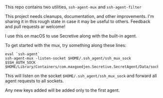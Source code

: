This repo contains two utilities, `ssh-agent-mux` and `ssh-agent-filter`

This project needs cleanups, documentation, and other improvements.
I'm sharing it in this rough state in case it may be useful to
others. Feedback and pull requests ar welcome!

I use this on macOS to use Secretive along with the built-in agent.

To get started with the mux, try something along these lines:

```
eval `ssh-agent`
ssh-agent-mux -listen-socket $HOME/.ssh_agent/ssh_mux_sock $SSH_AUTH_SOCK $HOME/Library/Containers/com.maxgoedjen.Secretive.SecretAgent/Data/socket.ssh
```

This will listen on the socket `$HOME/.ssh_agent/ssh_mux_sock` and forward all agent requests to all sockets.

Any new keys added will be added only to the first agent.

